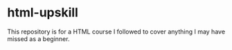 # html-upskill
This repository is for a HTML course I followed to cover anything I may have missed as a beginner.
